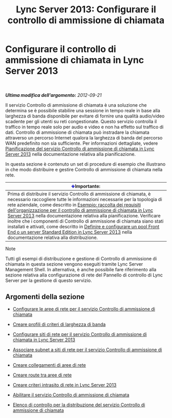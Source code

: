 ﻿---
title: 'Lync Server 2013: Configurare il controllo di ammissione di chiamata'
TOCTitle: Configurare il controllo di ammissione di chiamata
ms:assetid: ce3e6e71-1e33-4cff-849a-c0468e61fef6
ms:mtpsurl: https://technet.microsoft.com/it-it/library/Gg398870(v=OCS.15)
ms:contentKeyID: 49302020
ms.date: 08/24/2015
mtps_version: v=OCS.15
ms.translationtype: HT
---

# Configurare il controllo di ammissione di chiamata in Lync Server 2013

 

_**Ultima modifica dell'argomento:** 2012-09-21_

Il servizio Controllo di ammissione di chiamata è una soluzione che determina se è possibile stabilire una sessione in tempo reale in base alla larghezza di banda disponibile per evitare di fornire una qualità audio/video scadente per gli utenti su reti congestionate. Questo servizio controlla il traffico in tempo reale solo per audio e video e non ha effetto sul traffico di dati. Controllo di ammissione di chiamata può instradare la chiamata attraverso un percorso Internet qualora la larghezza di banda del percorso WAN predefinito non sia sufficiente. Per informazioni dettagliate, vedere [Pianificazione del servizio Controllo di ammissione di chiamata in Lync Server 2013](lync-server-2013-planning-for-call-admission-control.md) nella documentazione relativa alla pianificazione.

In questa sezione è contenuto un set di procedure di esempio che illustrano in che modo distribuire e gestire Controllo di ammissione di chiamata nella rete.

<table>
<thead>
<tr class="header">
<th><img src="images/Gg412908.important(OCS.15).gif" title="important" alt="important" />Importante:</th>
</tr>
</thead>
<tbody>
<tr class="odd">
<td>Prima di distribuire il servizio Controllo di ammissione di chiamata, è necessario raccogliere tutte le informazioni necessarie per la topologia di rete aziendale, come descritto in <a href="lync-server-2013-example-of-gathering-your-requirements-for-call-admission-control.md">Esempio: raccolta dei requisiti dell'organizzazione per il controllo di ammissione di chiamata in Lync Server 2013</a> nella documentazione relativa alla pianificazione. Verificare inoltre che i componenti di Controllo di ammissione di chiamata siano stati installati e attivati, come descritto in <a href="lync-server-2013-define-and-configure-a-front-end-pool-or-standard-edition-server.md">Definire e configurare un pool Front End o un server Standard Edition in Lync Server 2013</a> nella documentazione relativa alla distribuzione.</td>
</tr>
</tbody>
</table>



> [!NOTE]
> Tutti gli esempi di distribuzione e gestione di Controllo di ammissione di chiamata in questa sezione vengono eseguiti tramite Lync Server Management Shell. In alternativa, è anche possibile fare riferimento alla sezione relativa alla configurazione di rete del Pannello di controllo di Lync Server per la gestione di questo servizio.



## Argomenti della sezione

  - [Configurare le aree di rete per il servizio Controllo di ammissione di chiamata](lync-server-2013-configure-network-regions-for-cac.md)

  - [Creare profili di criteri di larghezza di banda](lync-server-2013-create-bandwidth-policy-profiles.md)

  - [Configurare siti di rete per il servizio Controllo di ammissione di chiamata in Lync Server 2013](lync-server-2013-configure-network-sites-for-cac.md)

  - [Associare subnet a siti di rete per il servizio Controllo di ammissione di chiamata](lync-server-2013-associate-subnets-with-network-sites-for-cac.md)

  - [Creare collegamenti di aree di rete](lync-server-2013-create-network-region-links.md)

  - [Creare route tra aree di rete](lync-server-2013;-create-network-interregion-routes.md)

  - [Creare criteri intrasito di rete in Lync Server 2013](lync-server-2013-create-network-intersite-policies.md)

  - [Abilitare il servizio Controllo di ammissione di chiamata](lync-server-2013-enable-call-admission-control.md)

  - [Elenco di controllo per la distribuzione del servizio Controllo di ammissione di chiamata](lync-server-2013-call-admission-control-deployment-checklist.md)

